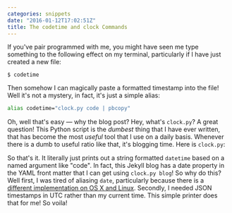 ```yaml
---
categories: snippets
date: "2016-01-12T17:02:51Z"
title: The codetime and clock Commands
---
```


If you've pair programmed with me, you might have seen me type something to the following effect on my terminal, particularly if I have just created a new file:

    $ codetime

Then somehow I can magically paste a formatted timestamp into the file! Well it's not a mystery, in fact, it's just a simple alias:

```bash
alias codetime="clock.py code | pbcopy"
```

Oh, well that's easy &mdash; why the blog post? Hey, what's `clock.py`? A great question! This Python script is the _dumbest_ thing that I have ever written, that has become the most _useful_ tool that I use on a daily basis. Whenever there is a dumb to useful ratio like that, it's blogging time. Here is `clock.py`:

<script src="https://gist.github.com/bbengfort/810d5fb2e5d4c839a1c1.js"></script>

So that's it. It literally just prints out a string formatted `datetime` based on a named argument like "code". In fact, this Jekyll blog has a date property in the YAML front matter that I can get using `clock.py blog`! So why do this? Well first, I was tired of aliasing `date`, particularly because there is a [different implementation on OS X and Linux](http://stackoverflow.com/questions/9804966/date-command-does-not-follow-linux-specifications-mac-os-x-lion). Secondly, I needed JSON timestamps in UTC rather than my current time. This simple printer does that for me! So voila!  
